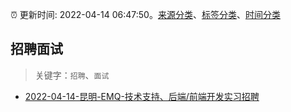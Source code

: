 :alarm_clock: 更新时间: 2022-04-14 06:47:50。[来源分类](../README.md)、[标签分类](../TAGS.md)、[时间分类](../TIMELINE.md)

## 招聘面试


> 关键字：`招聘`、`面试`



- [2022-04-14-昆明-EMQ-技术支持、后端/前端开发实习招聘](https://www.v2ex.com/t/846895) 